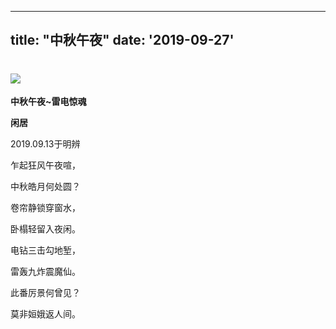 
---
title: "中秋午夜"
date: '2019-09-27'
---
  #  ![](/images/heshui.jpg)
  
  **中秋午夜~雷电惊魂**
  
  **闲居**
  

2019.09.13于明辨 

乍起狂风午夜喧，

中秋皓月何处圆？ 

卷帘静锁穿窗水， 

卧榻轻留入夜闲。 

电钻三击勾地堑， 

雷轰九炸震魔仙。 

此番厉景何曾见？ 

莫非姮娥返人间。 


